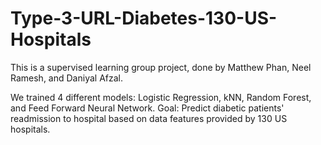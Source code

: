 # Type-3-URL-Diabetes-130-US-Hospitals
This is a supervised learning group project, done by Matthew Phan, Neel Ramesh, and Daniyal Afzal.

We trained 4 different models: Logistic Regression, kNN, Random Forest, and Feed Forward Neural Network.
Goal: Predict diabetic patients' readmission to hospital based on data features provided by 130 US hospitals.
